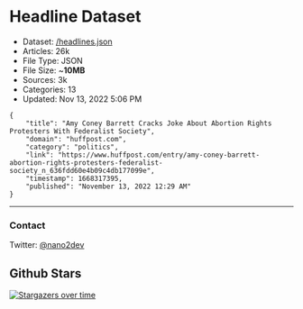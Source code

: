 # Headline Dataset

- Dataset: [/headlines.json](https://raw.githubusercontent.com/fwd/news/master/headlines.json) 
- Articles: 26k
- File Type: JSON
- File Size: ~**10MB**
- Sources: 3k
- Categories: 13
- Updated: Nov 13, 2022 5:06 PM

```
{
    "title": "Amy Coney Barrett Cracks Joke About Abortion Rights Protesters With Federalist Society",
    "domain": "huffpost.com",
    "category": "politics",
    "link": "https://www.huffpost.com/entry/amy-coney-barrett-abortion-rights-protesters-federalist-society_n_636fdd60e4b09c4db177099e",
    "timestamp": 1668317395,
    "published": "November 13, 2022 12:29 AM"
}
```

---

### Contact 

Twitter: [@nano2dev](https://twitter.com/nano2dev)

## Github Stars

[![Stargazers over time](https://starchart.cc/fwd/news.svg)](https://starchart.cc/fwd/news)
